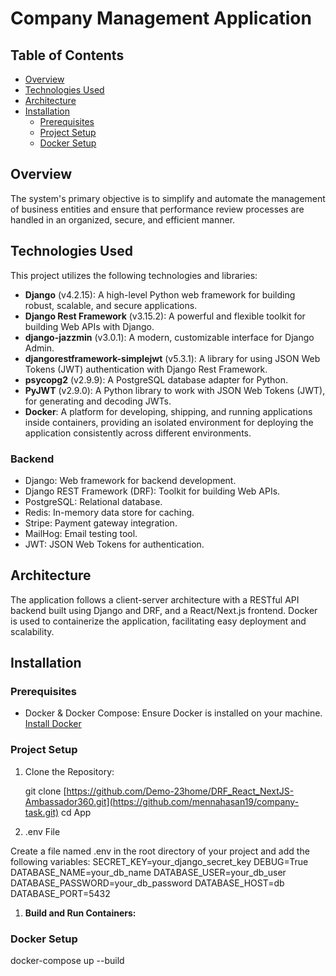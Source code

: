 # Company Management Application

## Table of Contents

- [Overview](#overview)
- [Technologies Used](#technologies-used)
- [Architecture](#architecture)
- [Installation](#installation)
  - [Prerequisites](#prerequisites)
  - [Project Setup](#project-setup)
  - [Docker Setup](#docker-setup)

## Overview

The system's primary objective is to simplify and automate the management of business entities and ensure that performance review processes are handled in an organized, secure, and efficient manner.

## Technologies Used

This project utilizes the following technologies and libraries:

- **Django** (v4.2.15): A high-level Python web framework for building robust, scalable, and secure applications.
- **Django Rest Framework** (v3.15.2): A powerful and flexible toolkit for building Web APIs with Django.
- **django-jazzmin** (v3.0.1): A modern, customizable interface for Django Admin.
- **djangorestframework-simplejwt** (v5.3.1): A library for using JSON Web Tokens (JWT) authentication with Django Rest Framework.
- **psycopg2** (v2.9.9): A PostgreSQL database adapter for Python.
- **PyJWT** (v2.9.0): A Python library to work with JSON Web Tokens (JWT), for generating and decoding JWTs.
- **Docker**: A platform for developing, shipping, and running applications inside containers, providing an isolated environment for deploying the application consistently across different environments.


### Backend

- Django: Web framework for backend development.
- Django REST Framework (DRF): Toolkit for building Web APIs.
- PostgreSQL: Relational database.
- Redis: In-memory data store for caching.
- Stripe: Payment gateway integration.
- MailHog: Email testing tool.
- JWT: JSON Web Tokens for authentication.

## Architecture

The application follows a client-server architecture with a RESTful API backend built using Django and DRF, and a React/Next.js frontend. Docker is used to containerize the application, facilitating easy deployment and scalability.

## Installation

### Prerequisites

- Docker & Docker Compose: Ensure Docker is installed on your machine. [Install Docker](https://docs.docker.com/get-docker/)


### Project Setup

1. Clone the Repository:

      git clone [https://github.com/Demo-23home/DRF_React_NextJS-Ambassador360.git](https://github.com/mennahasan19/company-task.git)
   cd App
   
2. .env File

Create a file named .env in the root directory of your project and add the following variables:
SECRET_KEY=your_django_secret_key
DEBUG=True
DATABASE_NAME=your_db_name
DATABASE_USER=your_db_user
DATABASE_PASSWORD=your_db_password
DATABASE_HOST=db
DATABASE_PORT=5432



1. **Build and Run Containers:**

### Docker Setup
docker-compose up --build

